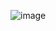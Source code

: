 ![image](https://github.com/itzRulzz/kotlin_projects/assets/127846647/a87643da-3fcb-4d59-ad17-e836ceb728dc)
